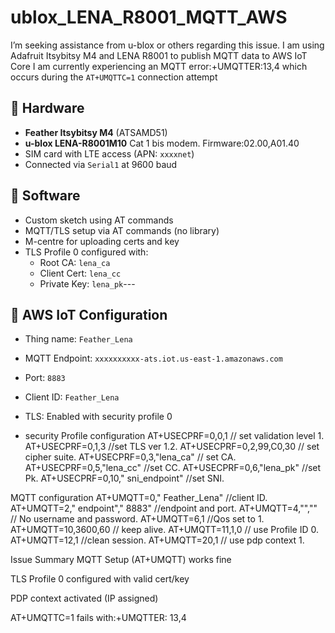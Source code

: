 # ublox_LENA_R8001_MQTT_AWS
I’m seeking assistance from u-blox or others regarding this issue. I am using Adafruit Itsybitsy M4 and LENA R8001 to publish MQTT data to AWS IoT Core
I am currently experiencing an MQTT error:+UMQTTER:13,4 which occurs during the `AT+UMQTTC=1` connection attempt
## 🧰 Hardware

- **Feather Itsybitsy M4** (ATSAMD51)
- **u-blox LENA-R8001M10** Cat 1 bis modem. Firmware:02.00,A01.40
- SIM card with LTE access (APN: `xxxxnet`)
- Connected via `Serial1` at 9600 baud
## 🧪 Software
- Custom sketch using AT commands
- MQTT/TLS setup via AT commands (no library)
- M-centre for uploading certs and key
- TLS Profile 0 configured with:
  - Root CA: `lena_ca`
  - Client Cert: `lena_cc`
  - Private Key: `lena_pk`---

## 📡 AWS IoT Configuration

- Thing name: `Feather_Lena`
- MQTT Endpoint: `xxxxxxxxxx-ats.iot.us-east-1.amazonaws.com`
- Port: `8883`
- Client ID: `Feather_Lena`
- TLS: Enabled with security profile 0

- security Profile configuration
AT+USECPRF=0,0,1  // set validation level 1.
AT+USECPRF=0,1,3 //set TLS ver 1.2.
AT+USECPRF=0,2,99,C0,30 // set cipher suite.
AT+USECPRF=0,3,"lena_ca"  // set CA.
AT+USECPRF=0,5,"lena_cc"  //set CC.
AT+USECPRF=0,6,"lena_pk"  //set Pk.
AT+USECPRF=0,10," sni_endpoint"  //set SNI.

MQTT configuration
AT+UMQTT=0," Feather_Lena"  //client ID.
AT+UMQTT=2," endpoint"," 8883"  //endpoint and port.
AT+UMQTT=4,"",""  // No username and password.
AT+UMQTT=6,1  //Qos set to 1.
AT+UMQTT=10,3600,60  // keep alive.
AT+UMQTT=11,1,0   // use Profile ID 0.
AT+UMQTT=12,1 //clean session.
AT+UMQTT=20,1  // use pdp context 1.

Issue Summary
MQTT Setup (AT+UMQTT) works fine

TLS Profile 0 configured with valid cert/key

PDP context activated (IP assigned)

AT+UMQTTC=1 fails with:+UMQTTER: 13,4







